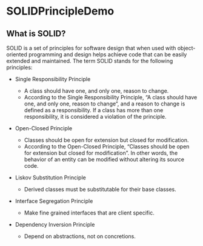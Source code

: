 # SOLIDPrincipleDemo

## What is SOLID?

SOLID is a set of principles for software design that when used with object-oriented programming and design helps 
achieve code that can be easily extended and maintained. The term SOLID stands for the following principles:   

- Single Responsibility Principle
  - A class should have one, and only one, reason to change.
  - According to the Single Responsibility Principle, “A class should have one, and only one, reason to change”, and a 
  reason to change is defined as a responsibility. If a class has more than one responsibility, it is considered a 
  violation of the principle.


- Open-Closed Principle
  - Classes should be open for extension but closed for modification.
  - According to the Open-Closed Principle, “Classes should be open for extension but closed for modification”. In other 
  words, the behavior of an entity can be modified without altering its source code.

- Liskov Substitution Principle
  - Derived classes must be substitutable for their base classes.

- Interface Segregation Principle
  - Make fine grained interfaces that are client specific.

- Dependency Inversion Principle
  - Depend on abstractions, not on concretions.


